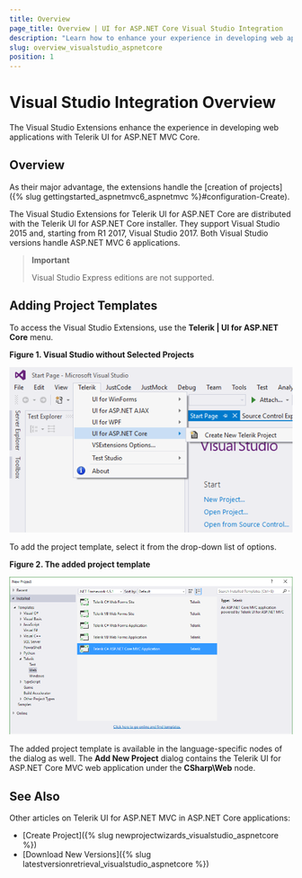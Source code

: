 ```yaml
---
title: Overview
page_title: Overview | UI for ASP.NET Core Visual Studio Integration
description: "Learn how to enhance your experience in developing web applications with ASP.NET Core."
slug: overview_visualstudio_aspnetcore
position: 1
---
```


# Visual Studio Integration Overview

The Visual Studio Extensions enhance the experience in developing web applications with Telerik UI for ASP.NET MVC Core.

## Overview 

As their major advantage, the extensions handle the [creation of projects]({% slug gettingstarted_aspnetmvc6_aspnetmvc %}#configuration-Create).

The Visual Studio Extensions for Telerik UI for ASP.NET Core are distributed with the Telerik UI for ASP.NET Core installer. They support Visual Studio 2015 and, starting from R1 2017, Visual Studio 2017. Both Visual Studio versions handle ASP.NET MVC 6 applications.

> **Important**
>
> Visual Studio Express editions are not supported.

## Adding Project Templates

To access the Visual Studio Extensions, use the **Telerik | UI for ASP.NET Core** menu.

**Figure 1. Visual Studio without Selected Projects**

![Create Menu](images/create-project-core.png)

To add the project template, select it from the drop-down list of options.  

**Figure 2. The added project template**

![Project Templates](images/project-template-core.png)

The added project template is available in the language-specific nodes of the dialog as well. The **Add New Project** dialog contains the Telerik UI for ASP.NET Core MVC web application under the **CSharp\Web** node.

## See Also

Other articles on Telerik UI for ASP.NET MVC in ASP.NET Core applications:

* [Create Project]({% slug newprojectwizards_visualstudio_aspnetcore %})
* [Download New Versions]({% slug latestversionretrieval_visualstudio_aspnetcore %})
